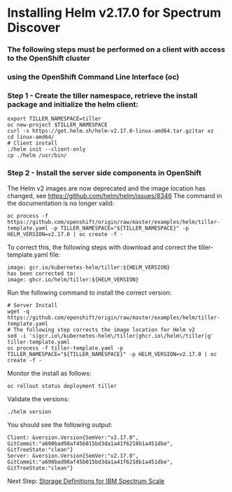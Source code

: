 # Installing Helm v2.17.0 for Spectrum Discover

<!--- cSpell: helm tiller allowfullscreen -->


###  The following steps must be performed on a client with access to the OpenShift cluster 
###  using the OpenShift Command Line Interface (oc) 

### Step 1 - Create the tiller namespace, retrieve the install package and initialize the helm client:

```
export TILLER_NAMESPACE=tiller
oc new-project $TILLER_NAMESPACE
curl -s https://get.helm.sh/helm-v2.17.0-linux-amd64.tar.gz|tar xz 
cd linux-amd64/
# Client install
./helm init --client-only
cp ./helm /usr/bin/
```

### Step 2 - Install the server side components in OpenShift

The Helm v2 images are now deprecated and the image location has changed, see https://github.com/helm/helm/issues/8346
The command in the documentation is no longer valid:
```
oc process -f https://github.com/openshift/origin/raw/master/examples/helm/tiller-template.yaml -p TILLER_NAMESPACE="${TILLER_NAMESPACE}" -p HELM_VERSION=v2.17.0 | oc create -f -
```
To correct this, the following steps with download and correct the tiller-template.yaml file:
```
image: gcr.io/kubernetes-helm/tiller:${HELM_VERSION}
has been corrected to:
image: ghcr.io/helm/tiller:${HELM_VERSION}
```

Run the following command to install the correct version:
```
# Server Install
wget -q https://github.com/openshift/origin/raw/master/examples/helm/tiller-template.yaml
# The following step corrects the image location for Helm v2
sed -i 's|gcr.io\/kubernetes-helm\/tiller|ghcr.io\/helm\/tiller|g' tiller-template.yaml
oc process -f tiller-template.yaml -p TILLER_NAMESPACE="${TILLER_NAMESPACE}" -p HELM_VERSION=v2.17.0 | oc create -f -
```

Monitor the install as follows:
```
oc rollout status deployment tiller
```

Validate the versions:
```
./helm version
```

You should see the following output:
```
Client: &version.Version{SemVer:"v2.17.0", GitCommit:"a690bad98af45b015bd3da1a41f6218b1a451dbe", GitTreeState:"clean"}
Server: &version.Version{SemVer:"v2.17.0", GitCommit:"a690bad98af45b015bd3da1a41f6218b1a451dbe", GitTreeState:"clean"}
```
   
Next Step: [Storage Definitions for IBM Spectrum Scale](../README.md#storage_definitions)